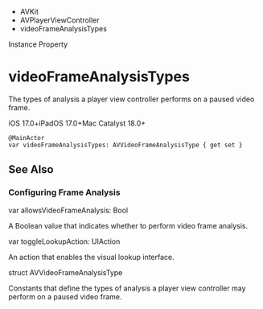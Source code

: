 

- AVKit
- AVPlayerViewController
-  videoFrameAnalysisTypes 

Instance Property

# videoFrameAnalysisTypes

The types of analysis a player view controller performs on a paused video frame.

iOS 17.0+iPadOS 17.0+Mac Catalyst 18.0+

``` source
@MainActor
var videoFrameAnalysisTypes: AVVideoFrameAnalysisType { get set }
```

## See Also

### Configuring Frame Analysis

var allowsVideoFrameAnalysis: Bool

A Boolean value that indicates whether to perform video frame analysis.

var toggleLookupAction: UIAction

An action that enables the visual lookup interface.

struct AVVideoFrameAnalysisType

Constants that define the types of analysis a player view controller may perform on a paused video frame.

